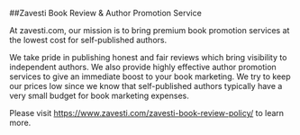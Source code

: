 ##Zavesti Book Review & Author Promotion Service

At zavesti.com, our mission is to bring premium book promotion services at the lowest cost for self-published authors.

We take pride in publishing honest and fair reviews which bring visibility to independent authors. We also provide highly effective author promotion services to give an immediate boost to your book marketing. We try to keep our prices low since we know that self-published authors typically have a very small budget for book marketing expenses.

Please visit https://www.zavesti.com/zavesti-book-review-policy/ to learn more.

